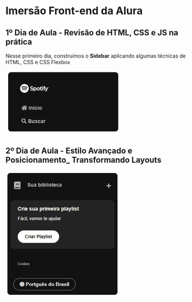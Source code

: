 # Imersão Front-end da Alura

## 1º Dia de Aula - Revisão de HTML, CSS e JS na prática

Nesse primeiro dia, construímos o __Sidebar__ aplicando algumas técnicas de HTML, CSS e CSS Flexbox

![Sidebar](./assets/images/sidebar-primeira-aula.jpg)

## 2º Dia de Aula - Estilo Avançado e Posicionamento_ Transformando Layouts

![Biblioteca](./assets/images/sua-biblioteca-segunda-aula.jpg)